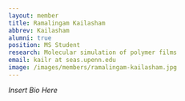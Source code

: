 ```yaml
---
layout: member
title: Ramalingam Kailasham
abbrev: Kailasham
alumni: true
position: MS Student
research: Molecular simulation of polymer films
email: kailr at seas.upenn.edu
image: /images/members/ramalingam-kailasham.jpg
---
```


*Insert Bio Here*
